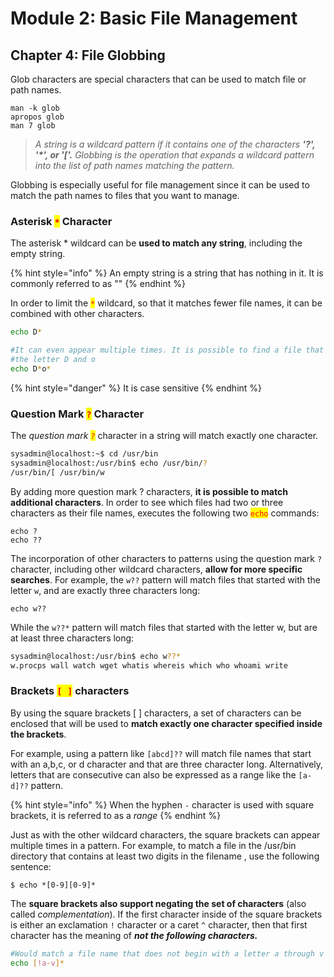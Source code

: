 # Module 2: Basic File Management

## Chapter 4: File Globbing

Glob characters are special characters that can be used to match file or path names.

```
man -k glob
apropos glob
man 7 glob
```

> _A string is a wildcard pattern if it contains one of the characters **'?', '\*', or '\['.** Globbing is the operation that expands a wildcard pattern into the list of path names matching the pattern._

Globbing is especially useful for file management since it can be used to match the path names to files that you want to manage.

### Asterisk <mark style="color:red;">`*`</mark> Character

The asterisk \* wildcard can be **used to match any string**, including the empty string.

{% hint style="info" %}
An empty string is a string that has nothing in it. It is commonly referred to as ""
{% endhint %}

In order to limit the <mark style="color:red;">`*`</mark> wildcard, so that it matches fewer file names, it can be combined with other characters.

```bash
echo D*

#It can even appear multiple times. It is possible to find a file that contains
#the letter D and o
echo D*o*
```

{% hint style="danger" %}
It is case sensitive
{% endhint %}

### Question Mark <mark style="color:red;">`?`</mark> Character

The _question mark <mark style="color:red;">`?`</mark>_ character in a string will match exactly one character.

```bash
sysadmin@localhost:~$ cd /usr/bin
sysadmin@localhost:/usr/bin$ echo /usr/bin/? 
/usr/bin/[ /usr/bin/w
```

By adding more question mark ? characters, **it is possible to match additional characters**. In order to see which files had two or three characters as their file names, executes the following two <mark style="color:red;">`echo`</mark> commands:

```
echo ?
echo ??
```

The incorporation of other characters to patterns using the question mark `?` character, including other wildcard characters, **allow for more specific searches**. For example, the `w??` pattern will match files that started with the letter `w`, and are exactly three characters long:

```
echo w??
```

While the `w??*` pattern will match files that started with the letter w, but are at least three characters long:

```bash
sysadmin@localhost:/usr/bin$ echo w??*
w.procps wall watch wget whatis whereis which who whoami write
```

### Brackets <mark style="color:red;">`[ ]`</mark> characters

By using the square brackets \[ ] characters, a set of characters can be enclosed that will be used to **match exactly one character specified inside the brackets**.

For example, using a pattern like `[abcd]??` will match file names that start with an a,b,c, or d character and that are three character long. Alternatively, letters that are consecutive can also be expressed as a range like the `[a-d]??` pattern.

{% hint style="info" %}
When the hyphen `-` character is used with square brackets, it is referred to as a _range_
{% endhint %}

Just as with the other wildcard characters, the square brackets can appear multiple times in a pattern. For example, to match a file in the /usr/bin directory that contains at least two digits in the filename , use the following sentence:

```
$ echo *[0-9][0-9]*
```

The **square brackets also support negating the set of characters** (also called _complementation_). If the first character inside of the square brackets is either an exclamation `!` character or a caret `^` character, then that first character has the meaning of _**not the following characters.**_

```bash
#Would match a file name that does not begin with a letter a through v
echo [!a-v]*
```
